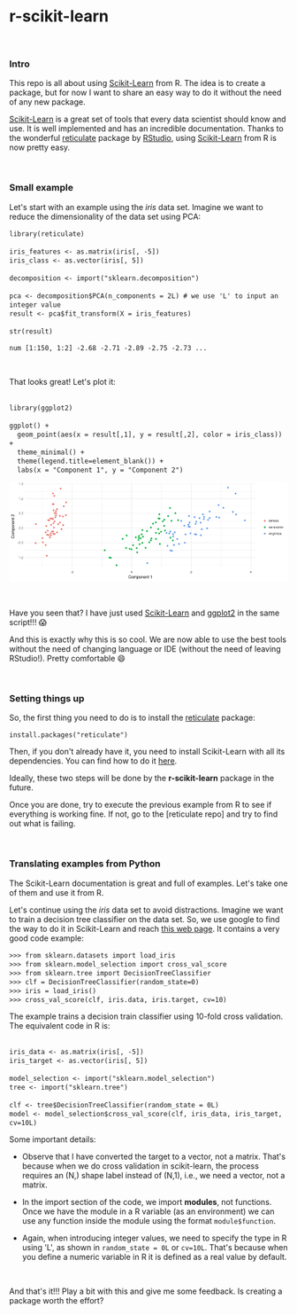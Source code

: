 # r-scikit-learn

<br>

### Intro

This repo is all about using [Scikit-Learn](http://scikit-learn.org/stable/index.html) from R. The idea is to create a package, but for now I want to share an easy way to do it without the need of any new package.

[Scikit-Learn](http://scikit-learn.org/stable/index.html) is a great set of tools that every data scientist should know and use. It is well implemented and has an incredible documentation. Thanks to the wonderful [reticulate](https://github.com/rstudio/reticulate) package by [RStudio](https://www.rstudio.com/), using [Scikit-Learn](http://scikit-learn.org/stable/index.html) from R is now pretty easy.

<br>

### Small example

Let's start with an example using the *iris* data set. Imagine we want to reduce the dimensionality of the data set using PCA:

```
library(reticulate)

iris_features <- as.matrix(iris[, -5])
iris_class <- as.vector(iris[, 5])

decomposition <- import("sklearn.decomposition")

pca <- decomposition$PCA(n_components = 2L) # we use 'L' to input an integer value
result <- pca$fit_transform(X = iris_features)

str(result)

```

```
num [1:150, 1:2] -2.68 -2.71 -2.89 -2.75 -2.73 ...
```

<br>

That looks great! Let's plot it:

```

library(ggplot2)

ggplot() + 
  geom_point(aes(x = result[,1], y = result[,2], color = iris_class)) +
  theme_minimal() +
  theme(legend.title=element_blank()) +
  labs(x = "Component 1", y = "Component 2")

```

![](images/pca_example1.jpeg)

<br>

Have you seen that? I have just used [Scikit-Learn](http://scikit-learn.org/stable/index.html) and [ggplot2](http://ggplot2.org/) in the same script!!! :scream:

And this is exactly why this is so cool. We are now able to use the best tools without the need of changing language or IDE (without the need of leaving RStudio!). Pretty comfortable :smile:

<br>

### Setting things up

So, the first thing you need to do is to install the [reticulate](https://github.com/rstudio/reticulate) package:

```
install.packages("reticulate")
```

Then, if you don't already have it, you need to install Scikit-Learn with all its dependencies. You can find how to do it [here](http://scikit-learn.org/stable/install.html).

Ideally, these two steps will be done by the **r-scikit-learn** package in the future.

Once you are done, try to execute the previous example from R to see if everything is working fine. If not, go to the [reticulate repo] and try to find out what is failing.

<br>

### Translating examples from Python

The Scikit-Learn documentation is great and full of examples. Let's take one of them and use it from R.

Let's continue using the *iris* data set to avoid distractions. Imagine we want to train a decision tree classifier on the data set. So, we use google to find the way to do it in Scikit-Learn and reach [this web page](http://scikit-learn.org/stable/modules/generated/sklearn.tree.DecisionTreeClassifier.html). It contains a very good code example:

```
>>> from sklearn.datasets import load_iris
>>> from sklearn.model_selection import cross_val_score
>>> from sklearn.tree import DecisionTreeClassifier
>>> clf = DecisionTreeClassifier(random_state=0)
>>> iris = load_iris()
>>> cross_val_score(clf, iris.data, iris.target, cv=10)

```

The example trains a decision train classifier using 10-fold cross validation. The equivalent code in R is:

```

iris_data <- as.matrix(iris[, -5])
iris_target <- as.vector(iris[, 5])

model_selection <- import("sklearn.model_selection")
tree <- import("sklearn.tree")

clf <- tree$DecisionTreeClassifier(random_state = 0L)
model <- model_selection$cross_val_score(clf, iris_data, iris_target, cv=10L)

```

Some important details:

- Observe that I have converted the target to a vector, not a matrix. That's because when we do cross validation in scikit-learn, the process requires an (N,) shape label instead of (N,1), i.e., we need a vector, not a matrix.

- In the import section of the code, we import **modules**, not functions. Once we have the module in a R variable (as an environment) we can use any function inside the module using the format `module$function`.

- Again, when introducing integer values, we need to specify the type in R using 'L', as shown in `random_state = 0L` or `cv=10L`. That's because when you define a numeric variable in R it is defined as a real value by default. 

<br>

And that's it!!! Play a bit with this and give me some feedback. Is creating a package worth the effort?

